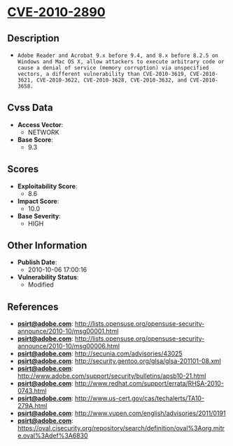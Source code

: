 
# [CVE-2010-2890](https://cve.mitre.org/cgi-bin/cvename.cgi?name=CVE-2010-2890)

## Description

- `Adobe Reader and Acrobat 9.x before 9.4, and 8.x before 8.2.5 on Windows and Mac OS X, allow attackers to execute arbitrary code or cause a denial of service (memory corruption) via unspecified vectors, a different vulnerability than CVE-2010-3619, CVE-2010-3621, CVE-2010-3622, CVE-2010-3628, CVE-2010-3632, and CVE-2010-3658.`

## Cvss Data

- **Access Vector**:
  - NETWORK
- **Base Score**:
  - 9.3

## Scores

- **Exploitability Score**:
  - 8.6
- **Impact Score**:
  - 10.0
- **Base Severity**:
  - HIGH

## Other Information

- **Publish Date**:
  - 2010-10-06 17:00:16
- **Vulnerability Status**:
  - Modified

## References

- **psirt@adobe.com**: http://lists.opensuse.org/opensuse-security-announce/2010-10/msg00001.html
- **psirt@adobe.com**: http://lists.opensuse.org/opensuse-security-announce/2010-10/msg00006.html
- **psirt@adobe.com**: http://secunia.com/advisories/43025
- **psirt@adobe.com**: http://security.gentoo.org/glsa/glsa-201101-08.xml
- **psirt@adobe.com**: http://www.adobe.com/support/security/bulletins/apsb10-21.html
- **psirt@adobe.com**: http://www.redhat.com/support/errata/RHSA-2010-0743.html
- **psirt@adobe.com**: http://www.us-cert.gov/cas/techalerts/TA10-279A.html
- **psirt@adobe.com**: http://www.vupen.com/english/advisories/2011/0191
- **psirt@adobe.com**: https://oval.cisecurity.org/repository/search/definition/oval%3Aorg.mitre.oval%3Adef%3A6830
